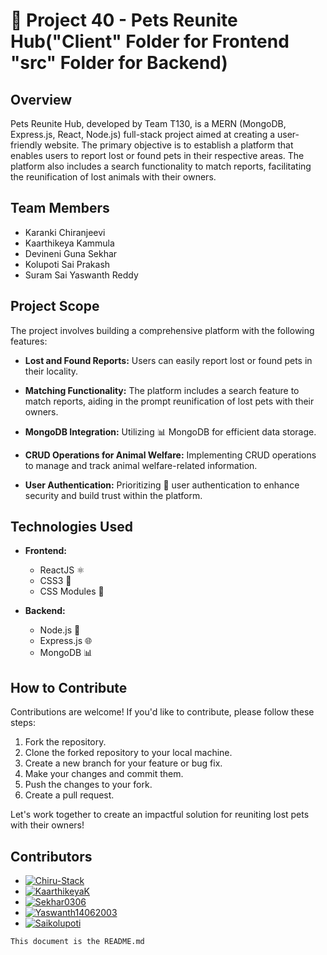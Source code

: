# 🐾 Project 40 - Pets Reunite Hub("Client" Folder for Frontend "src" Folder for Backend)

## Overview

Pets Reunite Hub, developed by Team T130, is a MERN (MongoDB, Express.js, React, Node.js) full-stack project aimed at creating a user-friendly website. The primary objective is to establish a platform that enables users to report lost or found pets in their respective areas. The platform also includes a search functionality to match reports, facilitating the reunification of lost animals with their owners.

## Team Members

- Karanki Chiranjeevi
- Kaarthikeya Kammula
- Devineni Guna Sekhar
- Kolupoti Sai Prakash
- Suram Sai Yaswanth Reddy

## Project Scope

The project involves building a comprehensive platform with the following features:

- **Lost and Found Reports:** Users can easily report lost or found pets in their locality.

- **Matching Functionality:** The platform includes a search feature to match reports, aiding in the prompt reunification of lost pets with their owners.

- **MongoDB Integration:** Utilizing 📊 MongoDB for efficient data storage.

- **CRUD Operations for Animal Welfare:** Implementing CRUD operations to manage and track animal welfare-related information.

- **User Authentication:** Prioritizing 🔐 user authentication to enhance security and build trust within the platform.

## Technologies Used

- **Frontend:**
  - ReactJS ⚛️
  - CSS3 🎨
  - CSS Modules 📁

- **Backend:**
  - Node.js 🚀
  - Express.js 🌐
  - MongoDB 📊
  
## How to Contribute

Contributions are welcome! If you'd like to contribute, please follow these steps:

1. Fork the repository.
2. Clone the forked repository to your local machine.
3. Create a new branch for your feature or bug fix.
4. Make your changes and commit them.
5. Push the changes to your fork.
6. Create a pull request.

Let's work together to create an impactful solution for reuniting lost pets with their owners!
## Contributors

- [![Chiru-Stack](https://avatars.githubusercontent.com/u/your_user_id?v=4)](https://github.com/Chiru-Stack)
- [![KaarthikeyaK](https://avatars.githubusercontent.com/u/kaarthikeyak_user_id?v=4)](https://github.com/KaarthikeyaK)
- [![Sekhar0306](https://avatars.githubusercontent.com/u/sekhar0306_user_id?v=4)](https://github.com/Sekhar0306)
- [![Yaswanth14062003](https://avatars.githubusercontent.com/u/yaswanth14062003_user_id?v=4)](https://github.com/yaswanth14062003)
- [![Saikolupoti](https://avatars.githubusercontent.com/u/saikolupoti_user_id?v=4)](https://github.com/saikolupoti)

`This document is the README.md`
